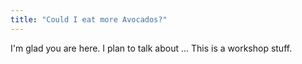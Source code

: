```yaml
---
title: "Could I eat more Avocados?"
---
```


I'm glad you are here. I plan to talk about ...
This is a workshop stuff.
